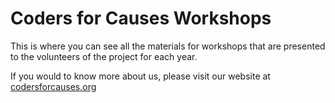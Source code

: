 # Coders for Causes Workshops
This is where you can see all the materials for workshops that are presented to the volunteers of the project for each year.

If you would to know more about us, please visit our website at [codersforcauses.org](https://codersforcauses.org/)